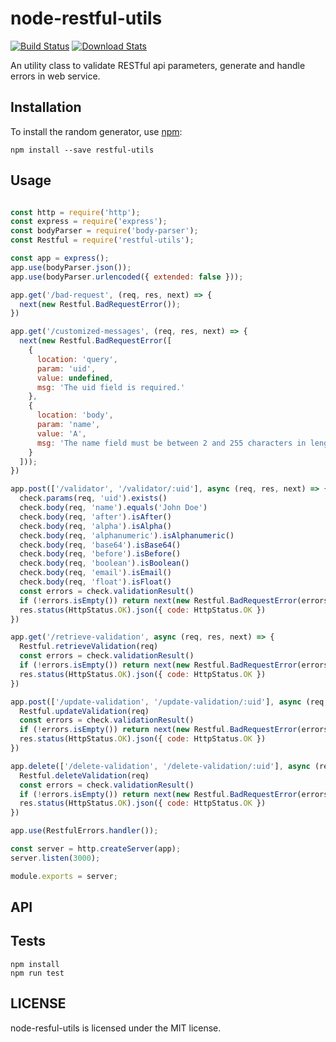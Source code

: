 # node-restful-utils

[![Build Status](https://travis-ci.org/rockyliyanlok/node-restful-utils.svg?branch=master)](https://travis-ci.org/rockyliyanlok/node-restful-utils) [![Download Stats](https://img.shields.io/npm/dw/restful-utils.svg)](https://github.com/rockyliyanlok/node-restful-utils)

An utility class to validate RESTful api parameters, generate and handle errors in web service.

## Installation

To install the random generator, use [npm](http://github.com/npm/npm):

```
npm install --save restful-utils
```

## Usage

```javascript

const http = require('http');
const express = require('express');
const bodyParser = require('body-parser');
const Restful = require('restful-utils');

const app = express();
app.use(bodyParser.json());
app.use(bodyParser.urlencoded({ extended: false }));

app.get('/bad-request', (req, res, next) => {
  next(new Restful.BadRequestError());
})

app.get('/customized-messages', (req, res, next) => {
  next(new Restful.BadRequestError([
    { 
      location: 'query', 
      param: 'uid', 
      value: undefined, 
      msg: 'The uid field is required.' 
    }, 
    { 
      location: 'body', 
      param: 'name', 
      value: 'A', 
      msg: 'The name field must be between 2 and 255 characters in length.' 
    }
  ]));
})

app.post(['/validator', '/validator/:uid'], async (req, res, next) => {
  check.params(req, 'uid').exists()
  check.body(req, 'name').equals('John Doe')
  check.body(req, 'after').isAfter()
  check.body(req, 'alpha').isAlpha()
  check.body(req, 'alphanumeric').isAlphanumeric()
  check.body(req, 'base64').isBase64()
  check.body(req, 'before').isBefore()
  check.body(req, 'boolean').isBoolean()
  check.body(req, 'email').isEmail()
  check.body(req, 'float').isFloat()
  const errors = check.validationResult()
  if (!errors.isEmpty()) return next(new Restful.BadRequestError(errors.array()))
  res.status(HttpStatus.OK).json({ code: HttpStatus.OK })
})

app.get('/retrieve-validation', async (req, res, next) => {
  Restful.retrieveValidation(req)
  const errors = check.validationResult()
  if (!errors.isEmpty()) return next(new Restful.BadRequestError(errors.array()))
  res.status(HttpStatus.OK).json({ code: HttpStatus.OK })
})

app.post(['/update-validation', '/update-validation/:uid'], async (req, res, next) => {
  Restful.updateValidation(req)
  const errors = check.validationResult()
  if (!errors.isEmpty()) return next(new Restful.BadRequestError(errors.array()))
  res.status(HttpStatus.OK).json({ code: HttpStatus.OK })
})

app.delete(['/delete-validation', '/delete-validation/:uid'], async (req, res, next) => {
  Restful.deleteValidation(req)
  const errors = check.validationResult()
  if (!errors.isEmpty()) return next(new Restful.BadRequestError(errors.array()))
  res.status(HttpStatus.OK).json({ code: HttpStatus.OK })
})

app.use(RestfulErrors.handler());

const server = http.createServer(app);
server.listen(3000);

module.exports = server;

```

## API

## Tests

```
npm install
npm run test
```

## LICENSE

node-resful-utils is licensed under the MIT license.
